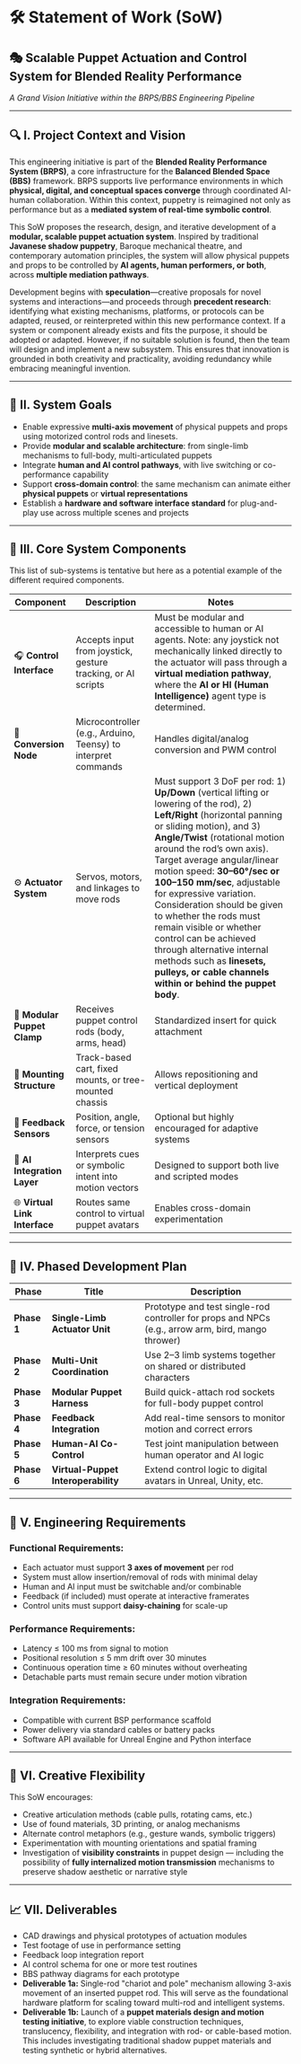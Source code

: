 # 🛠️ Statement of Work (SoW)

## 🎭 Scalable Puppet Actuation and Control System for Blended Reality Performance

*A Grand Vision Initiative within the BRPS/BBS Engineering Pipeline*

---

## 🔍 I. Project Context and Vision

This engineering initiative is part of the **Blended Reality Performance System (BRPS)**, a core infrastructure for the **Balanced Blended Space (BBS)** framework. BRPS supports live performance environments in which **physical, digital, and conceptual spaces converge** through coordinated AI-human collaboration. Within this context, puppetry is reimagined not only as performance but as a **mediated system of real-time symbolic control**.

This SoW proposes the research, design, and iterative development of a **modular, scalable puppet actuation system**. Inspired by traditional **Javanese shadow puppetry**, Baroque mechanical theatre, and contemporary automation principles, the system will allow physical puppets and props to be controlled by **AI agents, human performers, or both**, across **multiple mediation pathways**.

Development begins with **speculation**—creative proposals for novel systems and interactions—and proceeds through **precedent research**: identifying what existing mechanisms, platforms, or protocols can be adapted, reused, or reinterpreted within this new performance context. If a system or component already exists and fits the purpose, it should be adopted or adapted. However, if no suitable solution is found, then the team will design and implement a new subsystem. This ensures that innovation is grounded in both creativity and practicality, avoiding redundancy while embracing meaningful invention.

---

## 🧱 II. System Goals

- Enable expressive **multi-axis movement** of physical puppets and props using motorized control rods and linesets.  
- Provide **modular and scalable architecture**: from single-limb mechanisms to full-body, multi-articulated puppets
- Integrate **human and AI control pathways**, with live switching or co-performance capability
- Support **cross-domain control**: the same mechanism can animate either **physical puppets** or **virtual representations**
- Establish a **hardware and software interface standard** for plug-and-play use across multiple scenes and projects

---

## 🧰 III. Core System Components

This list of sub-systems is tentative but here as a potential example of the different required components.

| Component                     | Description                                                   | Notes |
| ----------------------------- | ------------------------------------------------------------- | ------------------------------------------------------------------------------------------------------------------------------------------------------------------------------------------------------------------------------------------------------------------------------------------------------------------------------------------------------------------------------------------------------------------------------------------------------------------------------------------------------------------------------------------------------------------------- |
| 🎧 **Control Interface**      | Accepts input from joystick, gesture tracking, or AI scripts  | Must be modular and accessible to human or AI agents. Note: any joystick not mechanically linked directly to the actuator will pass through a **virtual mediation pathway**, where the **AI or HI (Human Intelligence)** agent type is determined. |
| 🔄 **Conversion Node**        | Microcontroller (e.g., Arduino, Teensy) to interpret commands | Handles digital/analog conversion and PWM control |
| ⚙️ **Actuator System**        | Servos, motors, and linkages to move rods                     | Must support 3 DoF per rod: 1) **Up/Down** (vertical lifting or lowering of the rod), 2) **Left/Right** (horizontal panning or sliding motion), and 3) **Angle/Twist** (rotational motion around the rod’s own axis). Target average angular/linear motion speed: **30–60°/sec or 100–150 mm/sec**, adjustable for expressive variation. Consideration should be given to whether the rods must remain visible or whether control can be achieved through alternative internal methods such as **linesets, pulleys, or cable channels within or behind the puppet body**. |
| 🧳 **Modular Puppet Clamp**   | Receives puppet control rods (body, arms, head)               | Standardized insert for quick attachment |
| 🧱 **Mounting Structure**     | Track-based cart, fixed mounts, or tree-mounted chassis       | Allows repositioning and vertical deployment |
| 🔁 **Feedback Sensors**       | Position, angle, force, or tension sensors                    | Optional but highly encouraged for adaptive systems |
| 🧠 **AI Integration Layer**   | Interprets cues or symbolic intent into motion vectors        | Designed to support both live and scripted modes |
| 🌐 **Virtual Link Interface** | Routes same control to virtual puppet avatars                 | Enables cross-domain experimentation |

---

## 🔄 IV. Phased Development Plan

| Phase       | Title                               | Description |
| ----------- | ----------------------------------- | ----------- |
| **Phase 1** | **Single-Limb Actuator Unit**       | Prototype and test single-rod controller for props and NPCs (e.g., arrow arm, bird, mango thrower) |
| **Phase 2** | **Multi-Unit Coordination**         | Use 2–3 limb systems together on shared or distributed characters |
| **Phase 3** | **Modular Puppet Harness**          | Build quick-attach rod sockets for full-body puppet control |
| **Phase 4** | **Feedback Integration**            | Add real-time sensors to monitor motion and correct errors |
| **Phase 5** | **Human-AI Co-Control**             | Test joint manipulation between human operator and AI logic |
| **Phase 6** | **Virtual-Puppet Interoperability** | Extend control logic to digital avatars in Unreal, Unity, etc. |

---

## 🔎 V. Engineering Requirements

### Functional Requirements:

- Each actuator must support **3 axes of movement** per rod
- System must allow insertion/removal of rods with minimal delay
- Human and AI input must be switchable and/or combinable
- Feedback (if included) must operate at interactive framerates
- Control units must support **daisy-chaining** for scale-up

### Performance Requirements:

- Latency ≤ 100 ms from signal to motion
- Positional resolution ≤ 5 mm drift over 30 minutes
- Continuous operation time ≥ 60 minutes without overheating
- Detachable parts must remain secure under motion vibration

### Integration Requirements:

- Compatible with current BSP performance scaffold
- Power delivery via standard cables or battery packs
- Software API available for Unreal Engine and Python interface

---

## 🧪 VI. Creative Flexibility

This SoW encourages:

- Creative articulation methods (cable pulls, rotating cams, etc.)
- Use of found materials, 3D printing, or analog mechanisms
- Alternate control metaphors (e.g., gesture wands, symbolic triggers)
- Experimentation with mounting orientations and spatial framing
- Investigation of **visibility constraints** in puppet design — including the possibility of **fully internalized motion transmission** mechanisms to preserve shadow aesthetic or narrative style

---

## 📈 VII. Deliverables

- CAD drawings and physical prototypes of actuation modules
- Test footage of use in performance setting
- Feedback loop integration report
- AI control schema for one or more test routines
- BBS pathway diagrams for each prototype
- **Deliverable 1a:** Single-rod "chariot and pole" mechanism allowing 3-axis movement of an inserted puppet rod. This will serve as the foundational hardware platform for scaling toward multi-rod and intelligent systems.
- **Deliverable 1b:** Launch of a **puppet materials design and motion testing initiative**, to explore viable construction techniques, translucency, flexibility, and integration with rod- or cable-based motion. This includes investigating traditional shadow puppet materials and testing synthetic or hybrid alternatives.
